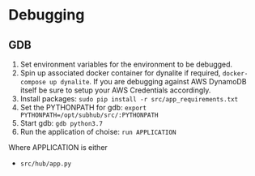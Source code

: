 # Debugging

## GDB

1. Set environment variables for the environment to be debugged.
2. Spin up associated docker container for dynalite if required, `docker-compose up dynalite`.  If you are debugging against AWS DynamoDB itself be sure to setup your AWS Credentials accordingly.
3. Install packages: `sudo pip install -r src/app_requirements.txt`
4. Set the PYTHONPATH for gdb: `export PYTHONPATH=/opt/subhub/src/:PYTHONPATH`
5. Start gdb: `gdb python3.7`
6. Run the application of choise: `run APPLICATION`

Where APPLICATION is either
* `src/hub/app.py`
